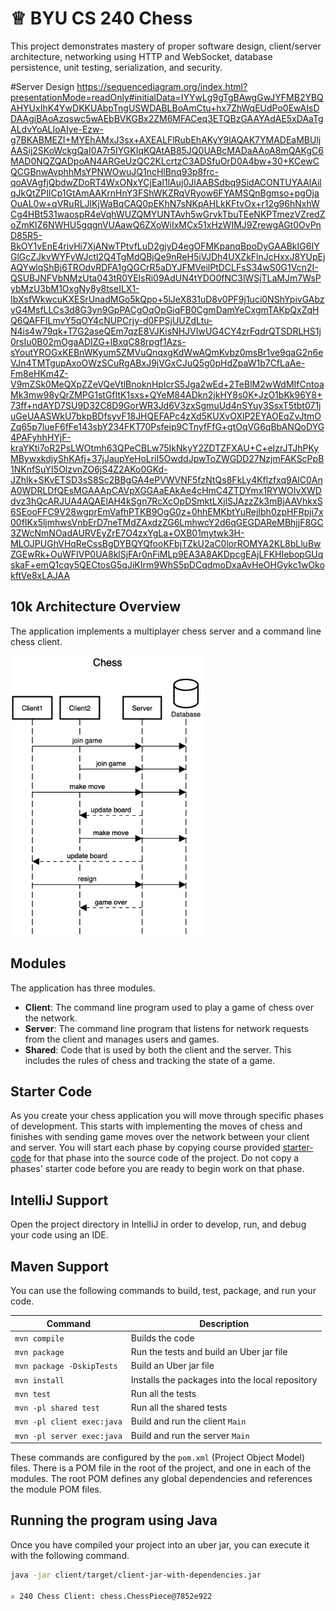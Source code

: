 # ♕ BYU CS 240 Chess

This project demonstrates mastery of proper software design, client/server architecture, networking using HTTP and WebSocket, database persistence, unit testing, serialization, and security.

#Server Design
https://sequencediagram.org/index.html?presentationMode=readOnly#initialData=IYYwLg9gTgBAwgGwJYFMB2YBQAHYUxIhK4YwDKKUAbpTngUSWDABLBoAmCtu+hx7ZhWqEUdPo0EwAIsDDAAgiBAoAzqswc5wAEbBVKGBx2ZM6MFACeq3ETQBzGAAYAdAE5xDAaTgALdvYoALIoAIye-Ezw-g7BKABMEZI+MYEhAMxJ3sx+AXEALFlRubEhAKyY9lAQAK7YMADEaMBUljAASij2SKoWckgQaI0A7r5IYGKIqKQAtAB85JQ0UABcMADaAAoA8mQAKgC6MAD0NQZQADpoAN4ARGeUzQC2KLcrtzC3ADSfuOrD0A4bw+30+KCewCQCGBnwAvphhMsYPNWOwuJQ1ncHlBnq93p8frc-qoAVAgfjQbdwZDoRT4WxONxYCjEaI1lAuj0JlAABSdbq9SidACONTUYAAlAilqJkQtZPIlCp1GtAmAAKrnHnY3FShWKZRqVRyow6FYAMSQnBgmso+pgOjaOuAL0w+qVRuRLJlKjWaBqCAQ0pEKhN7sNKpAHLkKFtvOx+r12g96hNxhWCg4HBt531waospR4eVqhWUZQMYUNTAvh5wGrvkTbuTEeNKPTmezVZredZoZmKIZ6NWHU5gqgnVUAawQ6ZXoWiIxMCx51xHzWIMJ9ZrewgAGt0OvPnD85R5-BkOY1vEnE4rivHi7XjANwTPtvfLuD2gjyD4egOFMKpanqBpoDyGAABkIG6IYGlGcZJkvWYFyWJctl2Q4TgMdQBjQe9nReH5iVJDh4UXZkFlnJcHxxJ8YUpEjAQYwlqShBj6TROdvRDFA1gQGCrR5aDYJFMVeilPtDCLFsS34wS0G1Vcn2I-QSUBJNFVbNMzUta043tR0YEIsRi09AdUN4tYDO0fNC3lWSjTLaMJm7WsPybMzU3bM1OxgNy8y8tseILX1-IbXsfWkwcuKXESrUnadMGo5kQpo+5lJeX831uD8v0PF9j1uci0NShYpivGAbzvG4MsfLLCs3d8G3yn9GpPACgOqOpGiqFB0CgmDamYeCxgmTAKpQxZqHQ6QAFFILmvY5qOY4cNUPCrjy-d0FPSjUUZdLtu-N4is4w79qk+T7G2aseQEm7qzE8VJKisNHJVIwUG4CY4zrFqdrQTSDRLHS1j0rsIu0B02mOgaADIZG+lBxqC88rpgf1Azs-sYoutYROGxKEBnWKyum5ZMVuQnqxgKdWwAQmKvbz0msBr1ve9qaG2n6eVJn4TMTgupAxoOWzSCuRgABxJ9jVGxCJuQ5g0pHdZpaW1b7CfLaAe-Fm8eHKm4Z-V9mZSk0MeQXpZZeVQeVtlBnoknHpIcrS5Jga2wEd+2TeBlM2wWdMIfCntoaMk3mw98yQrZMPG1stGfItK1sxs+QYeM84ADkn2jkHY8s0K+JzO1bKk96Y8+73ff+ndAYD7SU9D32C8D9GorWR3Jd6V3zxSgmuUd4nSYuy3SsxT5tbt071juGeUAASWkU7bkpBDfsyvF18JHQEFAPc4zXd5KUXvOXlP2EYAOEqZvJtmOZq65p7lueF6fFe143sbY234FKT70Psfeip9CTnyfFfG+gtOqVG6qBbANQoDYG4PAFyhhHYjF-kraYKti7oR2PsLWOtmh63QPeCBLw75IkNkyY2ZDTZFXAU+C+eIzrJTJhPKyMBywxkdjyShKAfj+37jJaupYeHoLriI5OwddJpwToZWGDD27NzjmFAKScPpB1NKnfSuYI5OlzvnZO6jS4Z2AKo0GKd-JZhlk+SKvETSD3sS8Sc2BBgGA4ePVWVNF5fzNtQs8FkLy4Kflzfxq9AlC0AnA0WDRLDfQEsMGAAApCAVpXGGAaEAkAe4cHmC4ZTDYmx1RYWOIvXWDdvz3hQcARJUA4AQAElAH4kSgn7RcXcOpDSmktLXjlSJAzzZk3mBjAAVhkxS6SEooFFC9V28wgprEmVafhPTKB9OgG0z+0hhEMKbtYuRejIbh0zpHFRpji7x00fIKx5ljmhwsVnbErD7neTMdZAxdzZG6LmhwcY2d6qGEGDAReMBhjjF8GC3ZWcNmNOadAURVEyZrE7O4zxYgLa+OXB01mytwk3H-MLOJPUGhVHqReCssBgDYBQYQfooKFbjTZkU2aC0lorROMYA2KL8bLluBwZGEwRk+OuWFIVP0UA8klSjFAr0nFiMLp9EA3A8AKDpcgEAjLFKHIebopGUqskaF+emQ1cqy5QECtosG5qJiKIrm9WhS5pDCqdmoDxaAvHeOHGykc1wOkokftVe8xLAJAA

## 10k Architecture Overview

The application implements a multiplayer chess server and a command line chess client.

[![Sequence Diagram](10k-architecture.png)](https://sequencediagram.org/index.html#initialData=C4S2BsFMAIGEAtIGckCh0AcCGAnUBjEbAO2DnBElIEZVs8RCSzYKrgAmO3AorU6AGVIOAG4jUAEyzAsAIyxIYAERnzFkdKgrFIuaKlaUa0ALQA+ISPE4AXNABWAexDFoAcywBbTcLEizS1VZBSVbbVc9HGgnADNYiN19QzZSDkCrfztHFzdPH1Q-Gwzg9TDEqJj4iuSjdmoMopF7LywAaxgvJ3FC6wCLaFLQyHCdSriEseSm6NMBurT7AFcMaWAYOSdcSRTjTka+7NaO6C6emZK1YdHI-Qma6N6ss3nU4Gpl1ZkNrZwdhfeByy9hwyBA7mIT2KAyGGhuSWi9wuc0sAI49nyMG6ElQQA)

## Modules

The application has three modules.

- **Client**: The command line program used to play a game of chess over the network.
- **Server**: The command line program that listens for network requests from the client and manages users and games.
- **Shared**: Code that is used by both the client and the server. This includes the rules of chess and tracking the state of a game.

## Starter Code

As you create your chess application you will move through specific phases of development. This starts with implementing the moves of chess and finishes with sending game moves over the network between your client and server. You will start each phase by copying course provided [starter-code](starter-code/) for that phase into the source code of the project. Do not copy a phases' starter code before you are ready to begin work on that phase.

## IntelliJ Support

Open the project directory in IntelliJ in order to develop, run, and debug your code using an IDE.

## Maven Support

You can use the following commands to build, test, package, and run your code.

| Command                    | Description                                     |
| -------------------------- | ----------------------------------------------- |
| `mvn compile`              | Builds the code                                 |
| `mvn package`              | Run the tests and build an Uber jar file        |
| `mvn package -DskipTests`  | Build an Uber jar file                          |
| `mvn install`              | Installs the packages into the local repository |
| `mvn test`                 | Run all the tests                               |
| `mvn -pl shared test`      | Run all the shared tests                        |
| `mvn -pl client exec:java` | Build and run the client `Main`                 |
| `mvn -pl server exec:java` | Build and run the server `Main`                 |

These commands are configured by the `pom.xml` (Project Object Model) files. There is a POM file in the root of the project, and one in each of the modules. The root POM defines any global dependencies and references the module POM files.

## Running the program using Java

Once you have compiled your project into an uber jar, you can execute it with the following command.

```sh
java -jar client/target/client-jar-with-dependencies.jar

♕ 240 Chess Client: chess.ChessPiece@7852e922
```
